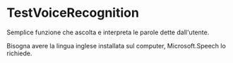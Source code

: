 # TestVoiceRecognition

Semplice funzione che ascolta e interpreta le parole dette dall'utente.

Bisogna avere la lingua inglese installata sul computer, Microsoft.Speech lo richiede.

